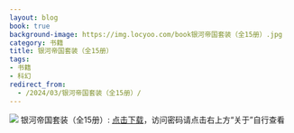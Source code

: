 ```yaml
---
layout: blog
book: true
background-image: https://img.locyoo.com/book银河帝国套装（全15册）.jpg
category: 书籍
title: 银河帝国套装（全15册）
tags:
- 书籍
- 科幻
redirect_from:
  - /2024/03/银河帝国套装（全15册）/
---
```

![](https://img.locyoo.com/book银河帝国套装（全15册）.jpg)
银河帝国套装（全15册）: <a name = "ref1" href="https://url18.ctfile.com/f/50983618-1353911524-37d94d?p=3619">点击下载</a>，访问密码请点击右上方“关于”自行查看